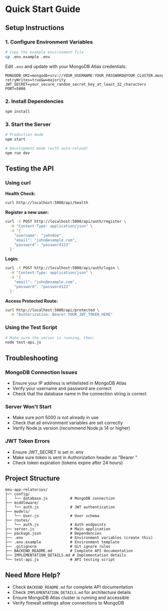 # Quick Start Guide

## Setup Instructions

### 1. Configure Environment Variables
```bash
# Copy the example environment file
cp .env.example .env
```

Edit `.env` and update with your MongoDB Atlas credentials:
```env
MONGODB_URI=mongodb+srv://YOUR_USERNAME:YOUR_PASSWORD@YOUR_CLUSTER.mongodb.net/YOUR_DATABASE?retryWrites=true&w=majority
JWT_SECRET=your_secure_random_secret_key_at_least_32_characters
PORT=5000
```

### 2. Install Dependencies
```bash
npm install
```

### 3. Start the Server
```bash
# Production mode
npm start

# Development mode (with auto-reload)
npm run dev
```

## Testing the API

### Using curl

**Health Check:**
```bash
curl http://localhost:5000/api/health
```

**Register a new user:**
```bash
curl -X POST http://localhost:5000/api/auth/register \
  -H "Content-Type: application/json" \
  -d '{
    "username": "johndoe",
    "email": "john@example.com",
    "password": "password123"
  }'
```

**Login:**
```bash
curl -X POST http://localhost:5000/api/auth/login \
  -H "Content-Type: application/json" \
  -d '{
    "email": "john@example.com",
    "password": "password123"
  }'
```

**Access Protected Route:**
```bash
curl http://localhost:5000/api/protected \
  -H "Authorization: Bearer YOUR_JWT_TOKEN_HERE"
```

### Using the Test Script
```bash
# Make sure the server is running, then:
node test-api.js
```

## Troubleshooting

### MongoDB Connection Issues
- Ensure your IP address is whitelisted in MongoDB Atlas
- Verify your username and password are correct
- Check that the database name in the connection string is correct

### Server Won't Start
- Make sure port 5000 is not already in use
- Check that all environment variables are set correctly
- Verify Node.js version (recommend Node.js 14 or higher)

### JWT Token Errors
- Ensure JWT_SECRET is set in .env
- Make sure token is sent in Authorization header as "Bearer <token>"
- Check token expiration (tokens expire after 24 hours)

## Project Structure
```
meu-app-relatorios/
├── config/
│   └── database.js          # MongoDB connection
├── middleware/
│   └── auth.js              # JWT authentication
├── models/
│   └── User.js              # User schema
├── routes/
│   └── auth.js              # Auth endpoints
├── server.js                # Main application
├── package.json             # Dependencies
├── .env                     # Environment variables (create this)
├── .env.example             # Environment template
├── .gitignore               # Git ignore rules
├── BACKEND_README.md        # Complete API documentation
├── IMPLEMENTATION_DETAILS.md # Implementation details
└── test-api.js              # API testing script
```

## Need More Help?

- Check `BACKEND_README.md` for complete API documentation
- Check `IMPLEMENTATION_DETAILS.md` for architecture details
- Ensure MongoDB Atlas cluster is running and accessible
- Verify firewall settings allow connections to MongoDB
